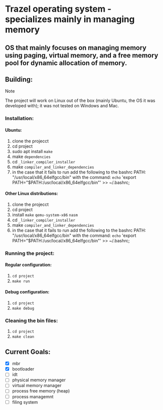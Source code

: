 # Trazel operating system - specializes mainly in managing memory
## OS that mainly focuses on managing memory using paging, virtual memory, and a free memory pool for dynamic allocation of memory.

## Building:
> [!NOTE]
> The project will work on Linux out of the box (mainly Ubuntu, the OS it was developed with); it was not tested on Windows and Mac.

### Installation:

#### Ubuntu:
1. clone the projecct
2. cd project
3. sudo apt install `make`
4. make `dependencies`
5. cd `_linker_compiler_installer`
6. make `compiler_and_linker_dependencies`
7. in the case that it fails to run add the following to the bashrc PATH: "/usr/local/x86_64elfgcc/bin" with the command:
`echo` 'export PATH="$PATH:/usr/local/x86_64elfgcc/bin"' >> ~/.bashrc;

#### Other Linux distributions:
1. clone the projecct
2. cd project
3. install `make` `qemu-system-x86` `nasm`
4. cd `_linker_compiler_installer`
5. make `compiler_and_linker_dependencies`
6. in the case that it fails to run add the following to the bashrc PATH: "/usr/local/x86_64elfgcc/bin" with the command:
`echo` 'export PATH="$PATH:/usr/local/x86_64elfgcc/bin"' >> ~/.bashrc;

### Running the project:
#### Regular configuration:
1. `cd project`
2. `make run`
#### Debug configuration:
1. `cd project`
2. `make debug`

### Cleaning the bin files:
1. `cd project`
2. `make clean`


## Current Goals:
- [x] mbr
- [x] bootloader
- [ ] idt
- [ ] physical memory manager
- [ ] virtual memory manager
- [ ] process free memory (heap)
- [ ] process managemnt
- [ ] filing system